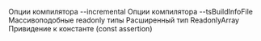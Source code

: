Опции компилятора --incremental
Опции компилятора --tsBuildInfoFile
Массивоподобные readonly типы 
Расширенный тип ReadonlyArray
Привидение к константе (const assertion)